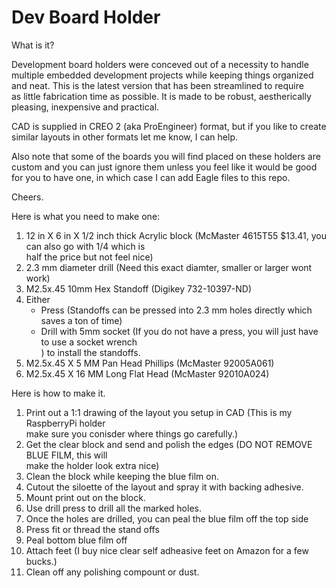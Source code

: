 # Dev Board Holder

What is it?

Development board holders were conceved out of a necessity to handle <br>
multiple embedded development projects while keeping things organized <br>
and neat.  This is the latest version that has been streamlined to require <br>
as little fabrication time as possible.  It is made to be robust, aestherically <br>
pleasing, inexpensive and practical. <br>

CAD is supplied in CREO 2 (aka ProEngineer) format, but if you like to create <br>
similar layouts in other formats let me know, I can help. <br>

Also note that some of the boards you will find placed on these holders are <br>
custom and you can just ignore them unless you feel like it would be good <br>
for you to have one, in which case I can add Eagle files to this repo. <br>

Cheers.

Here is what you need to make one:

1.  12 in X 6 in X 1/2 inch thick Acrylic block (McMaster 4615T55 $13.41, you can also go with 1/4 which is<br>
    half the price but not feel nice)  
2.  2.3 mm diameter drill (Need this exact diamter, smaller or larger wont work)
3.  M2.5x.45 10mm Hex Standoff (Digikey 732-10397-ND) 
4.  Either
    * Press (Standoffs can be pressed into 2.3 mm holes directly which saves a ton of time)
    * Drill with 5mm socket (If you do not have a press, you will just have to use a socket wrench<br>)
    to install the standoffs.
5.  M2.5x.45 X 5 MM Pan Head Phillips (McMaster 92005A061)
6.  M2.5x.45 X 16 MM Long Flat Head (McMaster 92010A024)

Here is how to make it.

1. Print out a 1:1 drawing of the layout you setup in CAD (This is my RaspberryPi holder <br>
make sure you conisder where things go carefully.)
2. Get the clear block and send and polish the edges (DO NOT REMOVE BLUE FILM, this will <br>
make the holder look extra nice)
3. Clean the block while keeping the blue film on.
4. Cutout the siloette of the layout and spray it with backing adhesive.
5. Mount print out on the block.
6. Use drill press to drill all the marked holes.
7. Once the holes are drilled, you can peal the blue film off the top side
8. Press fit or thread the stand offs
9. Peal bottom blue film off
9. Attach feet (I buy nice clear self adheasive feet on Amazon for a few bucks.)
10. Clean off any polishing compount or dust.
